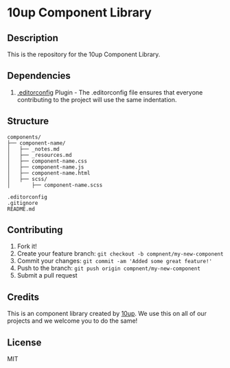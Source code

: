 10up Component Library
=====================

## Description
This is the repository for the 10up Component Library.

## Dependencies

1. [.editorconfig](http://editorconfig.org/) Plugin - The .editorconfig file ensures that everyone contributing to the project will use the same indentation.

## Structure
```
components/
├── component-name/
│   ├── _notes.md
│   ├── _resources.md
│   ├── component-name.css
│   ├── component-name.js
│   ├── component-name.html
│   ├── scss/
│       ├── component-name.scss

.editorconfig
.gitignore
README.md
```

## Contributing

1. Fork it!
2. Create your feature branch: `git checkout -b compnent/my-new-component`
3. Commit your changes: `git commit -am 'Added some great feature!'`
4. Push to the branch: `git push origin compnent/my-new-component`
5. Submit a pull request

## Credits

This is an component library created by [10up](http://10up.com). We use this on all of our projects and we welcome you to  do the same!

## License

MIT